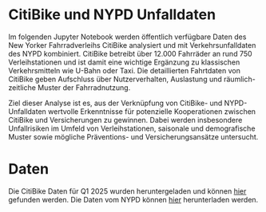 # CitiBike und NYPD Unfalldaten
Im folgenden Jupyter Notebook werden öffentlich verfügbare Daten des New Yorker Fahrradverleihs CitiBike analysiert und mit Verkehrsunfalldaten des NYPD kombiniert. CitiBike betreibt über 12.000 Fahrräder an rund 750 Verleihstationen und ist damit eine wichtige Ergänzung zu klassischen Verkehrsmitteln wie U-Bahn oder Taxi. Die detaillierten Fahrtdaten von CitiBike geben Aufschluss über Nutzerverhalten, Auslastung und räumlich-zeitliche Muster der Fahrradnutzung.

Ziel dieser Analyse ist es, aus der Verknüpfung von CitiBike- und NYPD-Unfalldaten wertvolle Erkenntnisse für potenzielle Kooperationen zwischen CitiBike und Versicherungen zu gewinnen. Dabei werden insbesondere Unfallrisiken im Umfeld von Verleihstationen, saisonale und demografische Muster sowie mögliche Präventions- und Versicherungsansätze untersucht. 

# Daten
Die CitiBike Daten für Q1 2025 wurden heruntergeladen und können [hier](https://s3.amazonaws.com/tripdata/index.html) gefunden werden. Die Daten vom NYPD können [hier](https://data.cityofnewyork.us/Public-Safety/Motor-Vehicle-Collisions-Crashes/h9gi-nx95/about_data) herunterladen werden.

